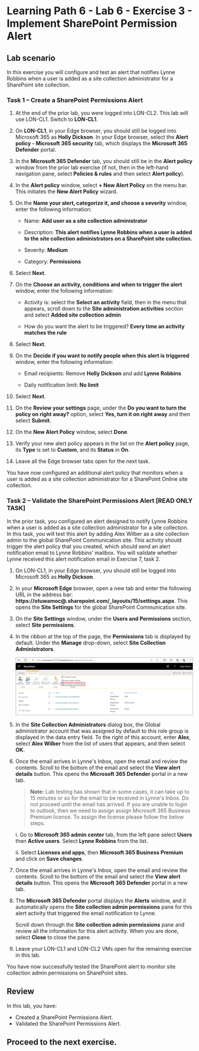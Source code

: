 # Learning Path 6 - Lab 6 - Exercise 3 - Implement SharePoint Permission Alert

## Lab scenario

In this exercise you will configure and test an alert that notifies Lynne Robbins when a user is added as a site collection administrator for a SharePoint site collection.

### Task 1 – Create a SharePoint Permissions Alert

1. At the end of the prior lab, you were logged into LON-CL2. This lab will use LON-CL1. Switch to **LON-CL1**.

2. On **LON-CL1**, in your Edge browser, you should still be logged into Microsoft 365 as **Holly Dickson**. In your Edge browser, select the **Alert policy - Microsoft 365 security** tab, which displays the **Microsoft 365 Defender** portal.

3. In the **Microsoft 365 Defender** tab, you should still be in the **Alert policy** window from the prior lab exercise (if not, then in the left-hand navigation pane, select **Policies & rules** and then select **Alert policy**).

4. In the **Alert policy** window, select **+ New Alert Policy** on the menu bar. This initiates the **New Alert Policy** wizard.

5. On the **Name your alert, categorize it, and choose a severity** window, enter the following information:

	- Name: **Add user as a site collection administrator**

	- Description: **This alert notifies Lynne Robbins when a user is added to the site collection administrators on a SharePoint site collection.**

	- Severity: **Medium**

	- Category: **Permissions**

6. Select **Next**.

7. On the **Choose an activity, conditions and when to trigger the alert** window, enter the following information:

	- Activity is: select the **Select an activity** field, then in the menu that appears, scroll down to the **Site administration activities** section and select **Added site collection admin**

	- How do you want the alert to be triggered? **Every time an activity matches the rule**

8. Select **Next**.

9. On the **Decide if you want to notify people when this alert is triggered** window, enter the following information:

	- Email recipients: Remove **Holly Dickson** and add **Lynne Robbins**

	- Daily notification limit: **No limit**

10. Select **Next**.

11. On the **Review your settings** page, under the **Do you want to turn the policy on right away?** option, select **Yes, turn it on right away** and then select **Submit**. 

12. On the **New Alert Policy** window, select **Done**.

13. Verify your new alert policy appears in the list on the **Alert policy** page, its **Type** is set to **Custom**, and its **Status** in **On**.

14. Leave all the Edge browser tabs open for the next task.

You have now configured an additional alert policy that monitors when a user is added as a site collection administrator for a SharePoint Online site collection.

### Task 2 – Validate the  SharePoint Permissions Alert [READ ONLY TASK]

In the prior task, you configured an alert designed to notify Lynne Robbins when a user is added as a site collection administrator for a site collection. In this task, you will test this alert by adding Alex Wilber as a site collection admin to the global SharePoint Communication site. This activity should trigger the alert policy that you created, which should send an alert notification email to Lynne Robbins’ mailbox. You will validate whether Lynne received this alert notification email in Exercise 7, task 2.

1. On LON-CL1, in your Edge browser, you should still be logged into Microsoft 365 as **Holly Dickson**. 

1. In your **Microsoft Edge** browser, open a new tab and enter the following URL in the address bar: **https://otuwamoc@<inject key="DeploymentID" enableCopy="false"/>.sharepoint.com/_layouts/15/settings.aspx**. This opens the **Site Settings** for the global SharePoint Communication site.

1. On the **Site Settings** window, under the **Users and Permissions** section, select **Site permissions**. 

1. In the ribbon at the top of the page, the **Permissions** tab is displayed by default. Under the **Manage** drop-down, select **Site Collection Administrators**.

	![](../Images/sitecollection.png)

1. In the **Site Collection Administrators** dialog box, the Global administrator account that was assigned by default to this role group is displayed in the data entry field. To the right of this account, enter **Alex**, select **Alex Wilber** from the list of users that appears, and then select **OK**. 

1. Once the email arrives in Lynne's Inbox, open the email and review the contents. Scroll to the bottom of the email and select the **View alert details** button. This opens the **Microsoft 365 Defender** portal in a new tab.

	>**Note:** Lab testing has shown that in some cases, it can take up to 15 minutes or so for the email to be received in Lynne's Inbox. Do not proceed until the email has arrived. If you are unable to login to outlook, then we need to assign assign Microsoft 365 Business Premium license. To assign the license please follow the below steps.

   i. Go to **Microsoft 365 admin center** tab, from the left pane select **Users** then **Active users**. Select **Lynne Robbins** from the list.
 
   ii. Select **Licenses and apps**, then **Microsoft 365 Business Premium** and click on **Save changes**.

8. Once the email arrives in Lynne's Inbox, open the email and review the contents. Scroll to the bottom of the email and select the **View alert details** button. This opens the **Microsoft 365 Defender** portal in a new tab.

9. The **Microsoft 365 Defender** portal displays the **Alerts** window, and it automatically opens the **Site collection admin permissions** pane for this alert activity that triggered the email notification to Lynne. <br/>

	Scroll down through the **Site collection admin permissions** pane and review all the information for this alert activity. When you are done, select **Close** to close the pane.

10. Leave your LON-CL1 and LON-CL2 VMs open for the remaining exercise in this lab.

You have now successfully tested the SharePoint alert to monitor site collection admin permissions on SharePoint sites.  

## Review

In this lab, you have:

- Created a SharePoint Permissions Alert.
- Validated the  SharePoint Permissions Alert.

## Proceed to the next exercise.

